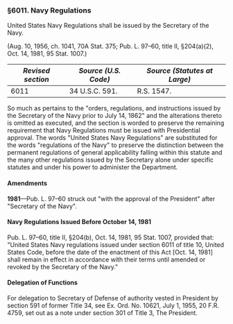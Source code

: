### §6011. Navy Regulations ###

United States Navy Regulations shall be issued by the Secretary of the Navy.

(Aug. 10, 1956, ch. 1041, 70A Stat. 375; Pub. L. 97–60, title II, §204(a)(2), Oct. 14, 1981, 95 Stat. 1007.)

|*Revised section*|*Source (U.S. Code)*|*Source (Statutes at Large)*|
|-----------------|--------------------|----------------------------|
|      6011       |   34 U.S.C. 591.   |         R.S. 1547.         |

So much as pertains to the "orders, regulations, and instructions issued by the Secretary of the Navy prior to July 14, 1862" and the alterations thereto is omitted as executed, and the section is worded to preserve the remaining requirement that Navy Regulations must be issued with Presidential approval. The words "United States Navy Regulations" are substituted for the words "regulations of the Navy" to preserve the distinction between the permanent regulations of general applicability falling within this statute and the many other regulations issued by the Secretary alone under specific statutes and under his power to administer the Department.

#### Amendments ####

**1981**—Pub. L. 97–60 struck out "with the approval of the President" after "Secretary of the Navy".

#### Navy Regulations Issued Before October 14, 1981 ####

Pub. L. 97–60, title II, §204(b), Oct. 14, 1981, 95 Stat. 1007, provided that: "United States Navy regulations issued under section 6011 of title 10, United States Code, before the date of the enactment of this Act [Oct. 14, 1981] shall remain in effect in accordance with their terms until amended or revoked by the Secretary of the Navy."

#### Delegation of Functions ####

For delegation to Secretary of Defense of authority vested in President by section 591 of former Title 34, see Ex. Ord. No. 10621, July 1, 1955, 20 F.R. 4759, set out as a note under section 301 of Title 3, The President.